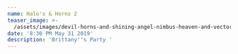 ```yaml
---
name: Halo's & Horns 2
teaser_image: >-
  /assets/images/devil-horns-and-shining-angel-nimbus-heaven-and-vector-20489991.jpg
date: '8:30 PM May 31 2019'
description: 'Brittany''s Party '
---
```


